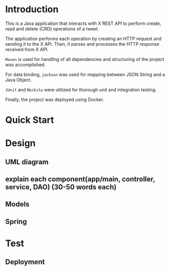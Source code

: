 # Introduction

This is a Java application that interacts with X REST API to perform create, read and delete (CRD) operations of a tweet.

The application performs each operation by creating an HTTP request and sending it to the X API. Then, it parses and processes the HTTP response received from X API.

`Maven` is used for handling of all dependencies and structuring of the project was accomplished.

For data binding, `jackson` was used for mapping between JSON String and a Java Object.
 
`JUnit` and `Mockito` were utilized for thorough unit and integration testing.

Finally, the project was deployed using Docker.

# Quick Start


# Design
## UML diagram
## explain each component(app/main, controller, service, DAO) (30-50 words each)
## Models
## Spring

# Test

## Deployment

